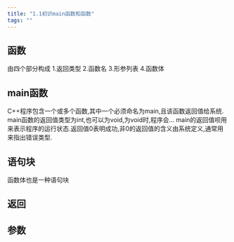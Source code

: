 ```yaml
---
title: "1.1初识main函数和函数"
tags: ""
---
```


## 函数
  由四个部分构成
  1.返回类型
  2.函数名
  3.形参列表
  4.函数体
## main函数
  C++程序包含一个或多个函数,其中一个必须命名为main,且该函数返回值给系统.
  main函数的返回值类型为int,也可以为void,为void时,程序会...
  main的返回值呗用来表示程序的运行状态.返回值0表明成功,非0的返回值的含义由系统定义,通常用来指出错误类型.
## 语句块
  函数体也是一种语句块
## 返回
  
## 参数
